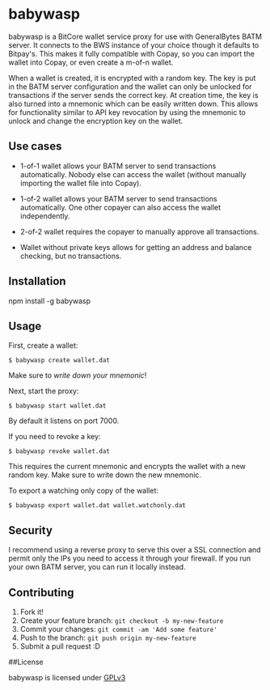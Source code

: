 # babywasp

babywasp is a BitCore wallet service proxy for use with GeneralBytes BATM server. It connects to the BWS instance of your choice though it defaults to Bitpay's. This makes it fully compatible with Copay, so you can import the wallet into Copay, or even create a m-of-n wallet.

When a wallet is created, it is encrypted with a random key. The key is put in the BATM server configuration and the wallet can only be unlocked for transactions if the server sends the correct key. At creation time, the key is also turned into a mnemonic which can be easily written down. This allows for functionality similar to API key revocation by using the mnemonic to unlock and change the encryption key on the wallet.

## Use cases
* 1-of-1 wallet allows your BATM server to send transactions automatically. Nobody else can access the wallet (without manually importing the wallet file into Copay).

* 1-of-2 wallet allows your BATM server to send transactions automatically. One other copayer can also access the wallet independently.

* 2-of-2 wallet requires the copayer to manually approve all transactions.

* Wallet without private keys allows for getting an address and balance checking, but no transactions.

## Installation

npm install -g babywasp

## Usage

First, create a wallet:

    $ babywasp create wallet.dat
    
Make sure to *write down your mnemonic*!

Next, start the proxy:

    $ babywasp start wallet.dat

By default it listens on port 7000.

If you need to revoke a key:

    $ babywasp revoke wallet.dat

This requires the current mnemonic and encrypts the wallet with a new random key. Make sure to write down the new mnemonic.

To export a watching only copy of the wallet:

    $ babywasp export wallet.dat wallet.watchonly.dat

## Security

I recommend using a reverse proxy to serve this over a SSL connection and permit only the IPs you need to access it through your firewall. If you run your own BATM server, you can run it locally instead.

## Contributing

1. Fork it!
2. Create your feature branch: `git checkout -b my-new-feature`
3. Commit your changes: `git commit -am 'Add some feature'`
4. Push to the branch: `git push origin my-new-feature`
5. Submit a pull request :D

##License

babywasp is licensed under [GPLv3](https://github.com/chrisrico/babywasp/edit/master/LICENSE)
